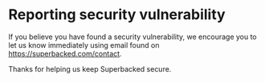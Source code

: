 # Reporting security vulnerability

If you believe you have found a security vulnerability, we encourage you to let us know immediately using email found on https://superbacked.com/contact.

Thanks for helping us keep Superbacked secure.
